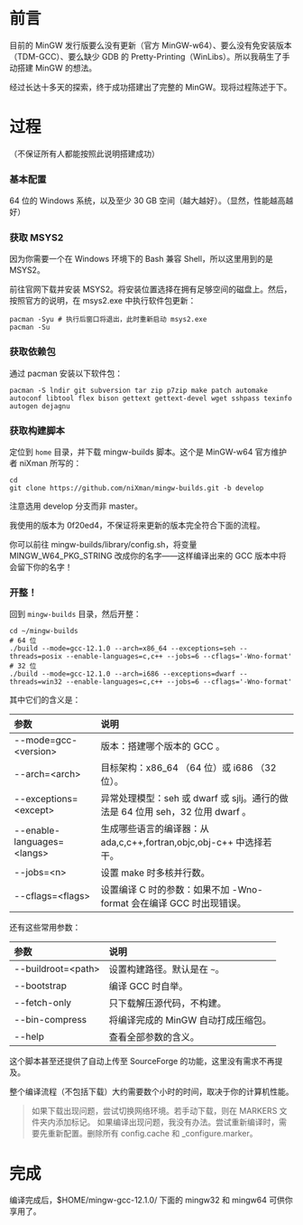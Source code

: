 <title>搭建你自己的 MinGW 环境</title>

# 前言

目前的 MinGW 发行版要么没有更新（官方 MinGW-w64）、要么没有免安装版本（TDM-GCC）、要么缺少 GDB 的 Pretty-Printing（WinLibs）。所以我萌生了手动搭建 MinGW 的想法。

经过长达十多天的探索，终于成功搭建出了完整的 MinGW。现将过程陈述于下。

# 过程

（不保证所有人都能按照此说明搭建成功）

### 基本配置

64 位的 Windows 系统，以及至少 30 GB 空间（越大越好）。（显然，性能越高越好）

### 获取 MSYS2

因为你需要一个在 Windows 环境下的 Bash 兼容 Shell，所以这里用到的是 MSYS2。

前往官网下载并安装 MSYS2。将安装位置选择在拥有足够空间的磁盘上。然后，按照官方的说明，在 msys2.exe 中执行软件包更新：

```
pacman -Syu # 执行后窗口将退出，此时重新启动 msys2.exe
pacman -Su
```

### 获取依赖包

通过 pacman 安装以下软件包：

```
pacman -S lndir git subversion tar zip p7zip make patch automake autoconf libtool flex bison gettext gettext-devel wget sshpass texinfo autogen dejagnu
```

### 获取构建脚本
定位到 `home` 目录，并下载 mingw-builds 脚本。这个是 MinGW-w64 官方维护者 niXman 所写的：

```
cd
git clone https://github.com/niXman/mingw-builds.git -b develop
```

注意选用 develop 分支而非 master。

我使用的版本为 0f20ed4，不保证将来更新的版本完全符合下面的流程。

你可以前往 mingw-builds/library/config.sh，将变量 MINGW_W64_PKG_STRING 改成你的名字——这样编译出来的 GCC 版本中将会留下你的名字！

### 开整！

回到 `mingw-builds` 目录，然后开整：

```
cd ~/mingw-builds
# 64 位
./build --mode=gcc-12.1.0 --arch=x86_64 --exceptions=seh --threads=posix --enable-languages=c,c++ --jobs=6 --cflags='-Wno-format'
# 32 位
./build --mode=gcc-12.1.0 --arch=i686 --exceptions=dwarf --threads=win32 --enable-languages=c,c++ --jobs=6 --cflags='-Wno-format'
```

其中它们的含义是：

| 参数 | 说明 |
| :-----| :----- |
| --mode=gcc-&lt;version> | 版本：搭建哪个版本的 GCC 。 |
| --arch=&lt;arch> | 目标架构：x86_64 （64 位）或 i686 （32 位）。 |
| --exceptions=&lt;except&gt; | 异常处理模型：seh 或 dwarf 或 sjlj。通行的做法是 64 位用 seh，32 位用 dwarf 。 |
| --enable-languages=&lt;langs&gt; | 生成哪些语言的编译器：从 ada,c,c++,fortran,objc,obj-c++ 中选择若干。 |
| --jobs=&lt;n&gt; | 设置 make 时多核并行数。 |
| --cflags=&lt;flags&gt; | 设置编译 C 时的参数：如果不加 -Wno-format 会在编译 GCC 时出现错误。 |

还有这些常用参数：

| 参数 | 说明 |
| :-----| :----- |
|--buildroot=&lt;path&gt;	|设置构建路径。默认是在 `~`。|
|--bootstrap	|编译 GCC 时自举。|
|--fetch-only	|只下载解压源代码，不构建。|
|--bin-compress	|将编译完成的 MinGW 自动打成压缩包。|
|--help	|查看全部参数的含义。|

这个脚本甚至还提供了自动上传至 SourceForge 的功能，这里没有需求不再提及。

整个编译流程（不包括下载）大约需要数个小时的时间，取决于你的计算机性能。

>如果下载出现问题，尝试切换网络环境。若手动下载，则在 MARKERS 文件夹内添加标记。
如果编译出现问题，我没有办法。尝试重新编译时，需要先重新配置。删除所有 config.cache 和 _configure.marker。

# 完成

编译完成后，$HOME/mingw-gcc-12.1.0/ 下面的 mingw32 和 mingw64 可供你享用了。